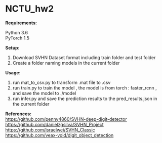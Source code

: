 # NCTU_hw2

**Requirements:**

Python 3.6  
PyTorch 1.5

**Setup:**  
1. Download SVHN Dataset format including train folder and test folder
2. Create a folder naming models in the current folder


**Usage:**  
1. run mat_to_csv.py to transform .mat file to .csv
2. run train.py to train the model , the model is from torch : faster_rcnn , and save the model to ./model
3. run infer.py and save the prediction results to the pred_results.json in the current folder



**References:**  
https://github.com/penny4860/SVHN-deep-digit-detector  
https://github.com/danielzgsilva/SVHN_Project  
https://github.com/israelwei/SVHN_Classic  
https://github.com/veax-void/digit_object_detection


